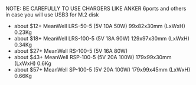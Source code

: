 NOTE: BE CAREFULLY TO USE CHARGERS LIKE ANKER 6ports and others in case you will use USB3 for M.2 disk

- about $12+ MeanWell LRS-50-5 (5V 10A 50W) 99x82x30mm (LxWxH) 0.23Kg
- about $18+ MeanWell LRS-100-5 (5V 18A 90W) 129x97x30mm (LxWxH) 0.34Kg
- about $27+ MeanWell RS-100-5 (5V 16A 80W)
- about $43+ MeanWell RSP-100-5 (5V 20A 100W) 179x99x30mm (LxWxH) 0.6Kg
- about $57+ MeanWell SP-100-5 (5V 20A 100W) 179x99x45mm (LxWxH) 0.66Kg

